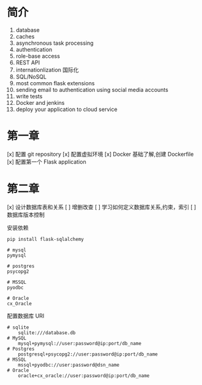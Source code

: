 # 简介
1. database
2. caches
3. asynchronous task processing
4. authentication
5. role-base access 
6. REST API
7. internationlization 国际化
8. SQL/NoSQL
9. most common flask extensions
10. sending email to authentication using social media accounts 
11. write tests
12. Docker and jenkins 
13. deploy your application to cloud service 

# 第一章
[x] 配置 git repository
[x] 配置虚拟环境
[x] Docker 基础了解,创建 Dockerfile
[x] 配置第一个 Flask application

# 第二章
[x] 设计数据库表和关系
[ ] 增删改查
[ ] 学习如何定义数据库关系,约束，索引
[ ] 数据库版本控制

安装依赖
```
pip install flask-sqlalchemy 

# mysql
pymysql 

# postgres 
psycopg2 

# MSSQL
pyodbc

# Oracle
cx_Oracle
```

配置数据库 URI
```
# sqlite
    sqlite:///database.db
# MySQL
    mysql+pymysql://user:password@ip:port/db_name
# Postgres
    postgresql+psycopg2://user:password@ip:port/db_name
# MSSQL
    mssql+pyodbc://user:password@dsn_name
# Oracle
    oracle+cx_oracle://user:password@ip:port/db_name
```


